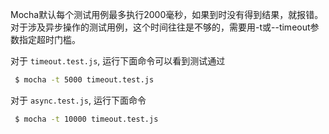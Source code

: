Mocha默认每个测试用例最多执行2000毫秒，如果到时没有得到结果，就报错。对于涉及异步操作的测试用例，这个时间往往是不够的，需要用-t或--timeout参数指定超时门槛。
 

对于 `timeout.test.js`, 运行下面命令可以看到测试通过

```bash
 $ mocha -t 5000 timeout.test.js
```

对于 `async.test.js`, 运行下面命令

```bash
 $ mocha -t 10000 timeout.test.js
```